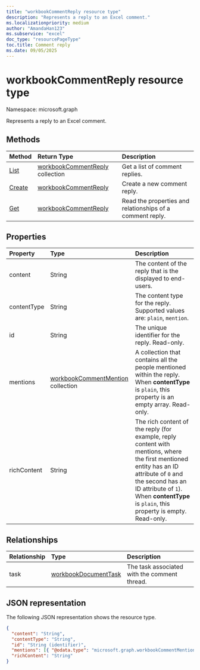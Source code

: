 ```yaml
---
title: "workbookCommentReply resource type"
description: "Represents a reply to an Excel comment."
ms.localizationpriority: medium
author: "AmandaHan123"
ms.subservice: "excel"
doc_type: "resourcePageType"
toc.title: Comment reply
ms.date: 09/05/2025
---
```


# workbookCommentReply resource type

Namespace: microsoft.graph

Represents a reply to an Excel comment.

## Methods

| Method       | Return Type | Description |
|:-------------|:------------|:------------|
| [List](../api/workbookcomment-list-replies.md) | [workbookCommentReply](workbookcommentreply.md) collection | Get a list of comment replies. |
| [Create](../api/workbookcomment-post-replies.md) | [workbookCommentReply](workbookcommentreply.md) | Create a new comment reply. |
| [Get](../api/workbookcommentreply-get.md) | [workbookCommentReply](workbookcommentreply.md) | Read the properties and relationships of a comment reply. |

## Properties

| Property     | Type        | Description |
|:-------------|:------------|:------------|
|content|String|The content of the reply that is the displayed to end-users.|
|contentType|String|The content type for the reply. Supported values are: `plain`, `mention`.|
|id|String|The unique identifier for the reply. Read-only.|
|mentions|[workbookCommentMention](workbookcommentmention.md) collection|A collection that contains all the people mentioned within the reply. When **contentType** is `plain`, this property is an empty array. Read-only.|
|richContent|String|The rich content of the reply (for example, reply content with mentions, where the first mentioned entity has an ID attribute of `0` and the second has an ID attribute of `1`). When **contentType** is `plain`, this property is empty. Read-only.|

## Relationships

|Relationship|Type|Description|
|:---|:---|:---|
|task|[workbookDocumentTask](workbookdocumenttask.md)|The task associated with the comment thread.|

## JSON representation

The following JSON representation shows the resource type.

<!-- {
  "blockType": "resource",
  "optionalProperties": [

  ],
  "@odata.type": "microsoft.graph.workbookCommentReply",
  "keyProperty": "id"
}-->

```json
{
  "content": "String",
  "contentType": "String",
  "id": "String (identifier)",
  "mentions": [{ "@odata.type": "microsoft.graph.workbookCommentMention" }],
  "richContent": "String"
}
```

<!-- uuid: 16cd6b66-4b1a-43a1-adaf-3a886856ed98
2019-02-04 14:57:30 UTC -->
<!-- {
  "type": "#page.annotation",
  "description": "workbookCommentReply resource",
  "keywords": "",
  "section": "documentation",
  "tocPath": ""
}-->


